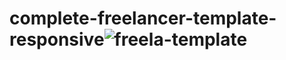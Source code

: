 # complete-freelancer-template-responsive![freela-template](https://user-images.githubusercontent.com/119711762/212587479-8108c247-e432-4f8b-aa68-943147d5accc.png)
